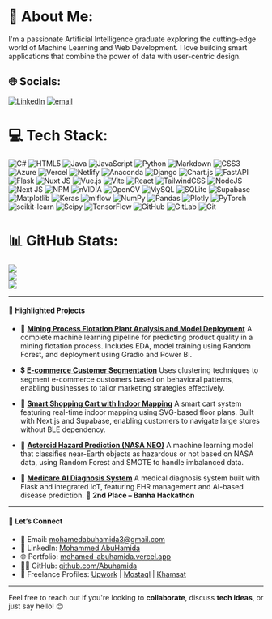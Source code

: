 # 💫 About Me:
I'm a passionate Artificial Intelligence graduate exploring the cutting-edge world of Machine Learning and Web Development. I love building smart applications that combine the power of data with user-centric design.


## 🌐 Socials:
[![LinkedIn](https://img.shields.io/badge/LinkedIn-%230077B5.svg?logo=linkedin&logoColor=white)](https://linkedin.com/in/https://www.linkedin.com/in/mohammed-abuhamida/) [![email](https://img.shields.io/badge/Email-D14836?logo=gmail&logoColor=white)](mailto:mohamedabuhamida3@gmail.com) 

# 💻 Tech Stack:
![C#](https://img.shields.io/badge/c%23-%23239120.svg?style=for-the-badge&logo=csharp&logoColor=white) ![HTML5](https://img.shields.io/badge/html5-%23E34F26.svg?style=for-the-badge&logo=html5&logoColor=white) ![Java](https://img.shields.io/badge/java-%23ED8B00.svg?style=for-the-badge&logo=openjdk&logoColor=white) ![JavaScript](https://img.shields.io/badge/javascript-%23323330.svg?style=for-the-badge&logo=javascript&logoColor=%23F7DF1E) ![Python](https://img.shields.io/badge/python-3670A0?style=for-the-badge&logo=python&logoColor=ffdd54) ![Markdown](https://img.shields.io/badge/markdown-%23000000.svg?style=for-the-badge&logo=markdown&logoColor=white) ![CSS3](https://img.shields.io/badge/css3-%231572B6.svg?style=for-the-badge&logo=css3&logoColor=white) ![Azure](https://img.shields.io/badge/azure-%230072C6.svg?style=for-the-badge&logo=microsoftazure&logoColor=white) ![Vercel](https://img.shields.io/badge/vercel-%23000000.svg?style=for-the-badge&logo=vercel&logoColor=white) ![Netlify](https://img.shields.io/badge/netlify-%23000000.svg?style=for-the-badge&logo=netlify&logoColor=#00C7B7) ![Anaconda](https://img.shields.io/badge/Anaconda-%2344A833.svg?style=for-the-badge&logo=anaconda&logoColor=white) ![Django](https://img.shields.io/badge/django-%23092E20.svg?style=for-the-badge&logo=django&logoColor=white) ![Chart.js](https://img.shields.io/badge/chart.js-F5788D.svg?style=for-the-badge&logo=chart.js&logoColor=white) ![FastAPI](https://img.shields.io/badge/FastAPI-005571?style=for-the-badge&logo=fastapi) ![Flask](https://img.shields.io/badge/flask-%23000.svg?style=for-the-badge&logo=flask&logoColor=white) ![Nuxt JS](https://img.shields.io/badge/Nuxt-002E3B?style=for-the-badge&logo=nuxt.js&logoColor=#00DC82) ![Vue.js](https://img.shields.io/badge/vue.js-%2335495e.svg?style=for-the-badge&logo=vuedotjs&logoColor=%234FC08D) ![Vite](https://img.shields.io/badge/vite-%23646CFF.svg?style=for-the-badge&logo=vite&logoColor=white) ![React](https://img.shields.io/badge/react-%2320232a.svg?style=for-the-badge&logo=react&logoColor=%2361DAFB) ![TailwindCSS](https://img.shields.io/badge/tailwindcss-%2338B2AC.svg?style=for-the-badge&logo=tailwind-css&logoColor=white) ![NodeJS](https://img.shields.io/badge/node.js-6DA55F?style=for-the-badge&logo=node.js&logoColor=white) ![Next JS](https://img.shields.io/badge/Next-black?style=for-the-badge&logo=next.js&logoColor=white) ![NPM](https://img.shields.io/badge/NPM-%23CB3837.svg?style=for-the-badge&logo=npm&logoColor=white) ![nVIDIA](https://img.shields.io/badge/cuda-000000.svg?style=for-the-badge&logo=nVIDIA&logoColor=green) ![OpenCV](https://img.shields.io/badge/opencv-%23white.svg?style=for-the-badge&logo=opencv&logoColor=white) ![MySQL](https://img.shields.io/badge/mysql-4479A1.svg?style=for-the-badge&logo=mysql&logoColor=white) ![SQLite](https://img.shields.io/badge/sqlite-%2307405e.svg?style=for-the-badge&logo=sqlite&logoColor=white) ![Supabase](https://img.shields.io/badge/Supabase-3ECF8E?style=for-the-badge&logo=supabase&logoColor=white) ![Matplotlib](https://img.shields.io/badge/Matplotlib-%23ffffff.svg?style=for-the-badge&logo=Matplotlib&logoColor=black) ![Keras](https://img.shields.io/badge/Keras-%23D00000.svg?style=for-the-badge&logo=Keras&logoColor=white) ![mlflow](https://img.shields.io/badge/mlflow-%23d9ead3.svg?style=for-the-badge&logo=numpy&logoColor=blue) ![NumPy](https://img.shields.io/badge/numpy-%23013243.svg?style=for-the-badge&logo=numpy&logoColor=white) ![Pandas](https://img.shields.io/badge/pandas-%23150458.svg?style=for-the-badge&logo=pandas&logoColor=white) ![Plotly](https://img.shields.io/badge/Plotly-%233F4F75.svg?style=for-the-badge&logo=plotly&logoColor=white) ![PyTorch](https://img.shields.io/badge/PyTorch-%23EE4C2C.svg?style=for-the-badge&logo=PyTorch&logoColor=white) ![scikit-learn](https://img.shields.io/badge/scikit--learn-%23F7931E.svg?style=for-the-badge&logo=scikit-learn&logoColor=white) ![Scipy](https://img.shields.io/badge/SciPy-%230C55A5.svg?style=for-the-badge&logo=scipy&logoColor=%white) ![TensorFlow](https://img.shields.io/badge/TensorFlow-%23FF6F00.svg?style=for-the-badge&logo=TensorFlow&logoColor=white) ![GitHub](https://img.shields.io/badge/github-%23121011.svg?style=for-the-badge&logo=github&logoColor=white) ![GitLab](https://img.shields.io/badge/gitlab-%23181717.svg?style=for-the-badge&logo=gitlab&logoColor=white) ![Git](https://img.shields.io/badge/git-%23F05033.svg?style=for-the-badge&logo=git&logoColor=white)
# 📊 GitHub Stats:
![](https://github-readme-stats.vercel.app/api?username=AbuHamida&theme=dark&hide_border=false&include_all_commits=true&count_private=true)<br/>
![](https://nirzak-streak-stats.vercel.app/?user=AbuHamida&theme=dark&hide_border=false)<br/>
![](https://github-readme-stats.vercel.app/api/top-langs/?username=AbuHamida&theme=dark&hide_border=false&include_all_commits=true&count_private=true&layout=compact)

---

#### 🌟 **Highlighted Projects**

* 🧪 **[Mining Process Flotation Plant Analysis and Model Deployment](https://github.com/Abuhamida/Quality-Prediction-in-a-Mining-Process)**
  A complete machine learning pipeline for predicting product quality in a mining flotation process. Includes EDA, model training using Random Forest, and deployment using Gradio and Power BI.

* 💲 **[E-commerce Customer Segmentation]([https://github.com/Abuhamida/E-commerce-Customer-Segmentation])**
  Uses clustering techniques to segment e-commerce customers based on behavioral patterns, enabling businesses to tailor marketing strategies effectively.

* 🏬 **[Smart Shopping Cart with Indoor Mapping](https://github.com/Abuhamida/BAR2-Graduation-project)**
  A smart cart system featuring real-time indoor mapping using SVG-based floor plans. Built with Next.js and Supabase, enabling customers to navigate large stores without BLE dependency.


* 🚀 **[Asteroid Hazard Prediction (NASA NEO)](https://github.com/Abuhamida/asteroid-hazard-prediction)**
  A machine learning model that classifies near-Earth objects as hazardous or not based on NASA data, using Random Forest and SMOTE to handle imbalanced data.

* 🏥 **[Medicare AI Diagnosis System](https://github.com/Abuhamida/Medicare-AI-Powered-Medical-Diagnosis-System)**
  A medical diagnosis system built with Flask and integrated IoT, featuring EHR management and AI-based disease prediction. 🥇 **2nd Place – Banha Hackathon**

---

#### 💎 **Let’s Connect**

* 📧 Email: [mohamedabuhamida3@gmail.com](mailto:mohamedabuhamida3@gmail.com)
* 💼 LinkedIn: [Mohammed AbuHamida](https://www.linkedin.com/in/mohammed-abuhamida)
* 🌐 Portfolio: [mohamed-abuhamida.vercel.app](https://mohamed-abuhamida.vercel.app/)
* 👨‍💻 GitHub: [github.com/Abuhamida](https://github.com/Abuhamida)
* 🧰 Freelance Profiles:
  [Upwork](https://www.upwork.com/freelancers/~0191d02b8deff4294c) |
  [Mostaql](https://mostaql.com/u/Mohammed_145) |
  [Khamsat](https://khamsat.com/user/m_abuhamida)

---

Feel free to reach out if you're looking to **collaborate**, discuss **tech ideas**, or just say hello! 😊

